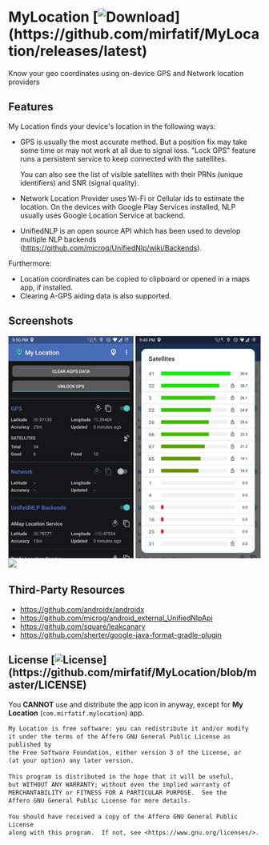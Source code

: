 # MyLocation [![Download](https://img.shields.io/github/v/release/mirfatif/MyLocation?label="Download")](https://github.com/mirfatif/MyLocation/releases/latest)
Know your geo coordinates using on-device GPS and Network location providers

<!-- a href="https://f-droid.org/packages/com.mirfatif.mylocation"><img alt="Get it on F-Droid" src="https://fdroid.gitlab.io/artwork/badge/get-it-on.png" height="100"></a>
<a href="https://play.google.com/store/apps/details?id=com.mirfatif.mylocation.ps"><img alt="Get it on Google Play" src="https://play.google.com/intl/en_us/badges/static/images/badges/en_badge_web_generic.png" height="100"></a -->

## Features

My Location finds your device's location in the following ways:

* GPS is usually the most accurate method. But a position fix may take some time or may not work at all due to signal loss. "Lock GPS" feature runs a persistent service to keep connected with the satellites.

  You can also see the list of visible satellites with their PRNs (unique identifiers) and SNR (signal quality).
 
* Network Location Provider uses Wi-Fi or Cellular ids to estimate the location. On the devices with Google Play Services installed, NLP usually uses Google Location Service at backend.
* UnifiedNLP is an open source API which has been used to develop multiple NLP backends (https://github.com/microg/UnifiedNlp/wiki/Backends).

Furthermore:

* Location coordinates can be copied to clipboard or opened in a maps app, if installed.
* Clearing A-GPS aiding data is also supported.

## Screenshots

<img src="fastlane/metadata/android/en-US/images/phoneScreenshots/1.jpg" width="250"> <img src="fastlane/metadata/android/en-US/images/phoneScreenshots/2.jpg" width="250"> <img src="fastlane/metadata/android/en-US/images/phoneScreenshots/3.jpg" width="250">

## Third-Party Resources

* https://github.com/androidx/androidx
* https://github.com/microg/android_external_UnifiedNlpApi
* https://github.com/square/leakcanary
* https://github.com/sherter/google-java-format-gradle-plugin

## License [![License](https://img.shields.io/github/license/mirfatif/MyLocation?label="License")](https://github.com/mirfatif/MyLocation/blob/master/LICENSE)

You **CANNOT** use and distribute the app icon in anyway, except for **My Location** (`com.mirfatif.mylocation`) app.

    My Location is free software: you can redistribute it and/or modify
    it under the terms of the Affero GNU General Public License as published by
    the Free Software Foundation, either version 3 of the License, or
    (at your option) any later version.

    This program is distributed in the hope that it will be useful,
    but WITHOUT ANY WARRANTY; without even the implied warranty of
    MERCHANTABILITY or FITNESS FOR A PARTICULAR PURPOSE.  See the
    Affero GNU General Public License for more details.

    You should have received a copy of the Affero GNU General Public License
    along with this program.  If not, see <https://www.gnu.org/licenses/>.
